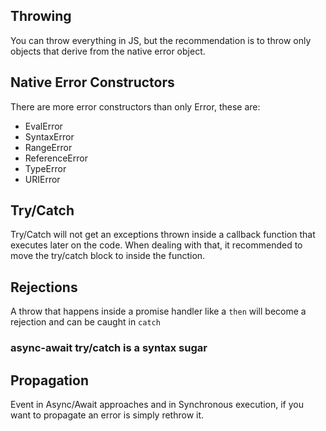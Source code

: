 ## Throwing 

You can throw everything in JS, but the recommendation is to throw only objects that derive from the native error object.

## Native Error Constructors

There are more error constructors than only Error, these are:
- EvalError
- SyntaxError
- RangeError
- ReferenceError
- TypeError
- URIError

## Try/Catch

Try/Catch will not get an exceptions thrown inside a callback function that executes later on the code. When dealing with that, it recommended to move the try/catch block to inside the function.

## Rejections

A throw that happens inside a promise handler like a `then` will become a rejection and can be caught in `catch`

### async-await try/catch is a syntax sugar

## Propagation

Event in Async/Await approaches and in Synchronous execution, if you want to propagate an error is simply rethrow it.